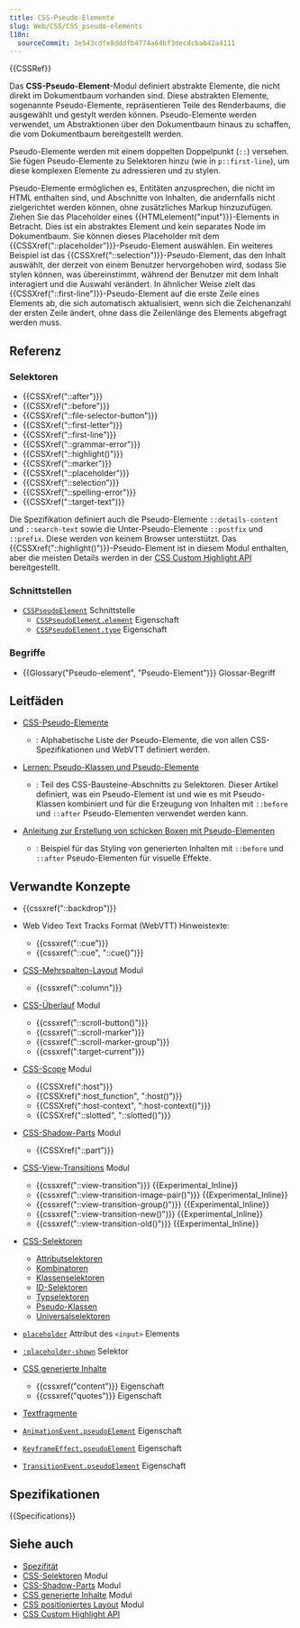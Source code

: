 ```yaml
---
title: CSS-Pseudo-Elemente
slug: Web/CSS/CSS_pseudo-elements
l10n:
  sourceCommit: 3e543cdfe8dddfb4774a64bf3decdcbab42a4111
---
```


{{CSSRef}}

Das **CSS-Pseudo-Element**-Modul definiert abstrakte Elemente, die nicht direkt im Dokumentbaum vorhanden sind. Diese abstrakten Elemente, sogenannte Pseudo-Elemente, repräsentieren Teile des Renderbaums, die ausgewählt und gestylt werden können. Pseudo-Elemente werden verwendet, um Abstraktionen über den Dokumentbaum hinaus zu schaffen, die vom Dokumentbaum bereitgestellt werden.

Pseudo-Elemente werden mit einem doppelten Doppelpunkt (`::`) versehen. Sie fügen Pseudo-Elemente zu Selektoren hinzu (wie in `p::first-line`), um diese komplexen Elemente zu adressieren und zu stylen.

Pseudo-Elemente ermöglichen es, Entitäten anzusprechen, die nicht im HTML enthalten sind, und Abschnitte von Inhalten, die andernfalls nicht zielgerichtet werden können, ohne zusätzliches Markup hinzuzufügen. Ziehen Sie das Placeholder eines {{HTMLelement("input")}}-Elements in Betracht. Dies ist ein abstraktes Element und kein separates Node im Dokumentbaum. Sie können dieses Placeholder mit dem {{CSSXref("::placeholder")}}-Pseudo-Element auswählen. Ein weiteres Beispiel ist das {{CSSXref("::selection")}}-Pseudo-Element, das den Inhalt auswählt, der derzeit von einem Benutzer hervorgehoben wird, sodass Sie stylen können, was übereinstimmt, während der Benutzer mit dem Inhalt interagiert und die Auswahl verändert. In ähnlicher Weise zielt das {{CSSXref("::first-line")}}-Pseudo-Element auf die erste Zeile eines Elements ab, die sich automatisch aktualisiert, wenn sich die Zeichenanzahl der ersten Zeile ändert, ohne dass die Zeilenlänge des Elements abgefragt werden muss.

## Referenz

### Selektoren

- {{CSSXref("::after")}}
- {{CSSXref("::before")}}
- {{CSSXref("::file-selector-button")}}
- {{CSSXref("::first-letter")}}
- {{CSSXref("::first-line")}}
- {{CSSXref("::grammar-error")}}
- {{CSSXref("::highlight()")}}
- {{CSSXref("::marker")}}
- {{CSSXref("::placeholder")}}
- {{CSSXref("::selection")}}
- {{CSSXref("::spelling-error")}}
- {{CSSXref("::target-text")}}

Die Spezifikation definiert auch die Pseudo-Elemente `::details-content` und `::search-text` sowie die Unter-Pseudo-Elemente `::postfix` und `::prefix`. Diese werden von keinem Browser unterstützt. Das {{CSSXref("::highlight()")}}-Pseudo-Element ist in diesem Modul enthalten, aber die meisten Details werden in der [CSS Custom Highlight API](/de/docs/Web/API/CSS_Custom_Highlight_API) bereitgestellt.

### Schnittstellen

- [`CSSPseudoElement`](/de/docs/Web/API/CSSPseudoElement) Schnittstelle
  - [`CSSPseudoElement.element`](/de/docs/Web/API/CSSPseudoElement/element) Eigenschaft
  - [`CSSPseudoElement.type`](/de/docs/Web/API/CSSPseudoElement/type) Eigenschaft

### Begriffe

- {{Glossary("Pseudo-element", "Pseudo-Element")}} Glossar-Begriff

## Leitfäden

- [CSS-Pseudo-Elemente](/de/docs/Web/CSS/Pseudo-elements)

  - : Alphabetische Liste der Pseudo-Elemente, die von allen CSS-Spezifikationen und WebVTT definiert werden.

- [Lernen: Pseudo-Klassen und Pseudo-Elemente](/de/docs/Learn_web_development/Core/Styling_basics/Pseudo_classes_and_elements)

  - : Teil des CSS-Bausteine-Abschnitts zu Selektoren. Dieser Artikel definiert, was ein Pseudo-Element ist und wie es mit Pseudo-Klassen kombiniert und für die Erzeugung von Inhalten mit `::before` und `::after` Pseudo-Elementen verwendet werden kann.

- [Anleitung zur Erstellung von schicken Boxen mit Pseudo-Elementen](/de/docs/Learn_web_development/Howto/Solve_CSS_problems/Create_fancy_boxes#pseudo-elements)
  - : Beispiel für das Styling von generierten Inhalten mit `::before` und `::after` Pseudo-Elementen für visuelle Effekte.

## Verwandte Konzepte

- {{cssxref("::backdrop")}}

- Web Video Text Tracks Format (WebVTT) Hinweistexte:

  - {{cssxref("::cue")}}
  - {{cssxref("::cue", "::cue()")}}

- [CSS-Mehrspalten-Layout](/de/docs/Web/CSS/CSS_multicol_layout) Modul

  - {{cssxref("::column")}}

- [CSS-Überlauf](/de/docs/Web/CSS/CSS_overflow) Modul

  - {{cssxref("::scroll-button()")}}
  - {{cssxref("::scroll-marker")}}
  - {{cssxref("::scroll-marker-group")}}
  - {{cssxref(":target-current")}}

- [CSS-Scope](/de/docs/Web/CSS/CSS_scoping) Modul

  - {{CSSXref(":host")}}
  - {{CSSXref(":host_function", ":host()")}}
  - {{CSSXref(":host-context", ":host-context()")}}
  - {{CSSXref("::slotted", "::slotted()")}}

- [CSS-Shadow-Parts](/de/docs/Web/CSS/CSS_shadow_parts) Modul

  - {{CSSXref("::part")}}

- [CSS-View-Transitions](/de/docs/Web/CSS/CSS_view_transitions) Modul

  - {{cssxref("::view-transition")}} {{Experimental_Inline}}
  - {{cssxref("::view-transition-image-pair()")}} {{Experimental_Inline}}
  - {{cssxref("::view-transition-group()")}} {{Experimental_Inline}}
  - {{cssxref("::view-transition-new()")}} {{Experimental_Inline}}
  - {{cssxref("::view-transition-old()")}} {{Experimental_Inline}}

- [CSS-Selektoren](/de/docs/Web/CSS/CSS_selectors)

  - [Attributselektoren](/de/docs/Web/CSS/Attribute_selectors)
  - [Kombinatoren](/de/docs/Web/CSS/CSS_selectors/Selectors_and_combinators#combinators)
  - [Klassenselektoren](/de/docs/Web/CSS/Class_selectors)
  - [ID-Selektoren](/de/docs/Web/CSS/ID_selectors)
  - [Typselektoren](/de/docs/Web/CSS/Type_selectors)
  - [Pseudo-Klassen](/de/docs/Web/CSS/Pseudo-classes)
  - [Universalselektoren](/de/docs/Web/CSS/Universal_selectors)

- [`placeholder`](/de/docs/Web/HTML/Reference/Elements/input#placeholder) Attribut des `<input>` Elements
- [`:placeholder-shown`](/de/docs/Web/CSS/:placeholder-shown) Selektor

- [CSS generierte Inhalte](/de/docs/Web/CSS/CSS_generated_content)

  - {{cssxref("content")}} Eigenschaft
  - {{cssxref("quotes")}} Eigenschaft

- [Textfragmente](/de/docs/Web/URI/Reference/Fragment/Text_fragments)

- [`AnimationEvent.pseudoElement`](/de/docs/Web/API/AnimationEvent/pseudoElement) Eigenschaft
- [`KeyframeEffect.pseudoElement`](/de/docs/Web/API/KeyframeEffect/pseudoElement) Eigenschaft
- [`TransitionEvent.pseudoElement`](/de/docs/Web/API/TransitionEvent/pseudoElement) Eigenschaft

## Spezifikationen

{{Specifications}}

## Siehe auch

- [Spezifität](/de/docs/Web/CSS/CSS_cascade/Specificity)
- [CSS-Selektoren](/de/docs/Web/CSS/CSS_selectors) Modul
- [CSS-Shadow-Parts](/de/docs/Web/CSS/CSS_shadow_parts) Modul
- [CSS generierte Inhalte](/de/docs/Web/CSS/CSS_generated_content) Modul
- [CSS positioniertes Layout](/de/docs/Web/CSS/CSS_positioned_layout) Modul
- [CSS Custom Highlight API](/de/docs/Web/API/CSS_Custom_Highlight_API)
